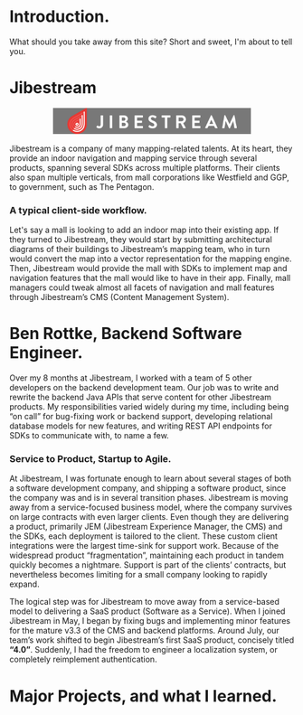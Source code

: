 # Introduction.
What should you take away from this site? Short and sweet, I'm about to tell you.

# Jibestream
<p align="center">
    <img src="js-logo.png" alt="Jibestream Logo">
</p>
Jibestream is a company of many mapping-related talents. At its heart, they provide an indoor navigation and mapping service through several products, spanning several SDKs across multiple platforms. Their clients also span multiple verticals, from mall corporations like Westfield and GGP, to government, such as The Pentagon.

### A typical client-side workflow.
Let's say a mall is looking to add an indoor map into their existing app. If they turned to Jibestream, they would start by submitting architectural diagrams of their buildings to Jibestream’s mapping team, who in turn would convert the map into a vector representation for the mapping engine. Then, Jibestream would provide the mall with SDKs to implement map and navigation features that the mall would like to have in their app. Finally, mall managers could tweak almost all facets of navigation and mall features through Jibestream’s CMS (Content Management System).

# Ben Rottke, Backend Software Engineer.
Over my 8 months at Jibestream, I worked with a team of 5 other developers on the backend development team. Our job was to write and rewrite the backend Java APIs that serve content for other Jibestream products. My responsibilities varied widely during my time, including being “on call” for bug-fixing work or backend support, developing relational database models for new features, and writing REST API endpoints for SDKs to communicate with, to name a few.

### Service to Product, Startup to Agile.
At Jibestream, I was fortunate enough to learn about several stages of both a software development company, and shipping a software product, since the company was and is in several transition phases. Jibestream is moving away from a service-focused business model, where the company survives on large contracts with even larger clients. Even though they are delivering a product, primarily JEM (Jibestream Experience Manager, the CMS) and the SDKs, each deployment is tailored to the client. These custom client integrations were the largest time-sink for support work. Because of the widespread product “fragmentation”, maintaining each product in tandem quickly becomes a nightmare. Support is part of the clients’ contracts, but nevertheless becomes limiting for a small company looking to rapidly expand.

The logical step was for Jibestream to move away from a service-based model to delivering a SaaS product (Software as a Service). When I joined Jibestream in May, I began by fixing bugs and implementing minor features for the mature v3.3 of the CMS and backend platforms. Around July, our team’s work shifted to begin Jibestream’s first SaaS product, concisely titled **“4.0”**. Suddenly, I had the freedom to engineer a localization system, or completely reimplement authentication.

# Major Projects, and what I learned.


[jslogo]: js-logo.png "Jibestream Logo"
